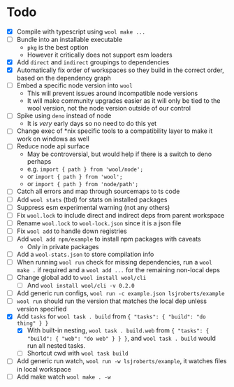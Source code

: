 # Todo

- [x] Compile with typescript using `wool make ...`
- [ ] Bundle into an installable executable
  - `pkg` is the best option
  - However it critically does not support esm loaders
- [x] Add `direct` and `indirect` groupings to dependencies
- [x] Automatically fix order of workspaces so they build in the correct order, based on the dependency graph
- [ ] Embed a specific node version into `wool`
  - This will prevent issues around incompatible node versions
  - It will make community upgrades easier as it will only be tied to the wool version, not the node version outside of our control
- [ ] Spike using `deno` instead of node
  - It is _very_ early days so no need to do this yet
- [ ] Change exec of \*nix specific tools to a compatibility layer to make it work on windows as well
- [ ] Reduce node api surface
  - May be controversial, but would help if there is a switch to deno perhaps
  - e.g. `import { path } from 'wool/node';`
  - or `import { path } from 'wool';`
  - or `import { path } from 'node/path';`
- [ ] Catch all errors and map through sourcemaps to ts code
- [ ] Add `wool stats` (tbd) for stats on installed packages
- [ ] Suppress esm experimental warning (not any others)
- [ ] Fix `wool.lock` to include direct and indirect deps from parent workspace
- [ ] Rename `wool.lock` to `wool-lock.json` since it is a json file
- [ ] Fix `wool add` to handle down registries
- [ ] Add `wool add npm/example` to install npm packages with caveats
  - Only in private packages
- [ ] Add a `wool-stats.json` to store compilation info
- [ ] When running `wool run` check for missing dependencies, run a `wool make .` if required and a `wool add ...` for the remaining non-local deps
- [ ] Change global add to `wool install wool/cli`
  - [ ] And `wool install wool/cli -v 0.2.0`
- [ ] Add generic run configs, `wool run -c example.json lsjroberts/example`
- [ ] `wool run` should run the version that matches the local dep unless version specified
- [x] Add `tasks` for `wool task . build` from `{ "tasks": { "build": "do thing" } }`
  - [x] With built-in nesting, `wool task . build.web` from `{ "tasks": { "build": { "web": "do web" } } }`, and `wool task . build` would run all nested tasks.
  - [ ] Shortcut cwd with `wool task build`
- [ ] Add generic run watch, `wool run -w lsjroberts/example`, it watches files in local workspace
- [ ] Add make watch `wool make . -w`
